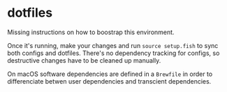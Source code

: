 # dotfiles

Missing instructions on how to boostrap this environment.

Once it's running, make your changes and run `source setup.fish` to sync both configs and dotfiles. There's no dependency tracking for configs, so destructive changes have to be cleaned up manually.

On macOS software dependencies are defined in a `Brewfile` in order to differenciate betwen user dependencies and transcient dependencies.
